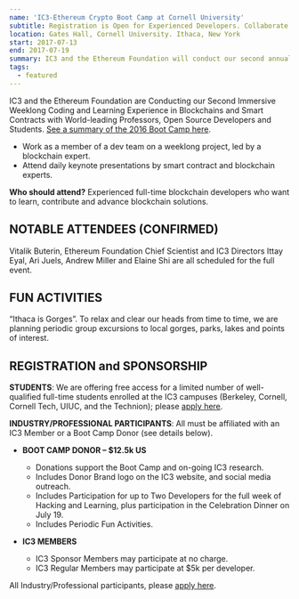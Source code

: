 ```yaml
---
name: 'IC3-Ethereum Crypto Boot Camp at Cornell University'
subtitle: Registration is Open for Experienced Developers. Collaborate to Advance Blockchain Applications.
location: Gates Hall, Cornell University. Ithaca, New York
start: 2017-07-13
end: 2017-07-19
summary: IC3 and the Ethereum Foundation will conduct our second annual Boot Camp, an immersive coding and learning experience in blockchains and smart contracts with world-leading researchers, open source developers, and students. Collaborate to Advance Blockchain Applications.
tags:
  - featured
---
```


IC3 and the Ethereum Foundation are Conducting our Second Immersive Weeklong Coding and Learning Experience in Blockchains and Smart Contracts with World-leading Professors, Open Source Developers and Students. [See a summary of the 2016 Boot Camp here](http://www.initc3.org/events/2016-07-20-IC3-Ethereum-Crypto-Boot-Camp-and-Workshop-at-Cornell-University.html).

- Work as a member of a dev team on a weeklong project, led by a blockchain expert.
- Attend daily keynote presentations by smart contract and blockchain experts.

**Who should attend?**  Experienced full-time blockchain developers who want to learn, contribute and advance blockchain solutions.  

## NOTABLE ATTENDEES (CONFIRMED)

Vitalik Buterin, Ethereum Foundation Chief Scientist and IC3 Directors Ittay Eyal, Ari Juels, Andrew Miller and Elaine Shi are all scheduled for the full event.

## FUN ACTIVITIES

“Ithaca is Gorges”.  To relax and clear our heads from time to time, we are planning periodic group excursions to local gorges, parks, lakes and points of interest.

## REGISTRATION and SPONSORSHIP

**STUDENTS**: We are offering free access for a limited number of well-qualified full-time students enrolled at the IC3 campuses (Berkeley, Cornell, Cornell Tech, UIUC, and the Technion); please [apply here](https://docs.google.com/forms/d/e/1FAIpQLSfBq37rmPlBS0k8zuRwa8DltVYq7RcpkdOT15vPOd80HmR2aQ/viewform).

**INDUSTRY/PROFESSIONAL PARTICIPANTS**:  All must be affiliated with an IC3 Member or a Boot Camp Donor (see details below).

- __BOOT CAMP DONOR – $12.5k US__
    - Donations support the Boot Camp and on-going IC3 research.
    - Includes Donor Brand logo on the IC3 website, and social media outreach.
    - Includes Participation for up to Two Developers for the full week of Hacking and Learning, plus participation in the Celebration Dinner on July 19.
    - Includes Periodic Fun Activities.


- __IC3 MEMBERS__
    - IC3 Sponsor Members may participate at no charge.
    - IC3 Regular Members may participate at $5k per developer.

All Industry/Professional participants, please [apply here](https://docs.google.com/forms/d/e/1FAIpQLSfBq37rmPlBS0k8zuRwa8DltVYq7RcpkdOT15vPOd80HmR2aQ/viewform).
